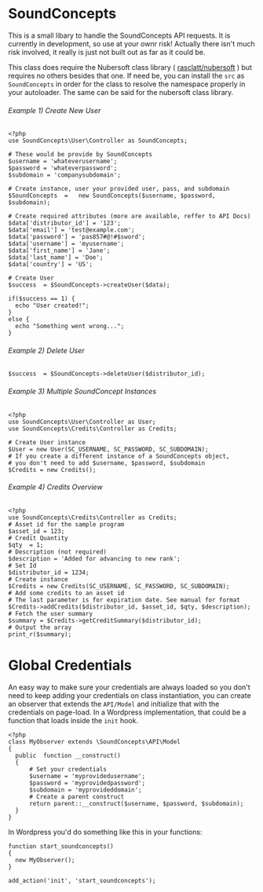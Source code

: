 # SoundConcepts

This is a small libary to handle the SoundConcepts API requests. It is currently in development, so use at your ownr risk! Actually there isn't much risk involved, it really is just not built out as far as it could be.

This class does require the Nubersoft class library ( [rasclatt/nubersoft](https://github.com/rasclatt/nubersoft) ) but requires no others besides that one. If need be, you can install the `src` as `SoundConcepts` in order for the class to resolve the namespace properly in your autoloader. The same can be said for the nubersoft class library.

###### Example 1) Create New User

```
<?php
use SoundConcepts\User\Controller as SoundConcepts; 

# These would be provide by SoundConcepts
$username = 'whateverusername';
$password = 'whateverpassword';
$subdomain = 'companysubdomain';

# Create instance, user your provided user, pass, and subdomain
$SoundConcepts	=	new SoundConcepts($username, $password, $subdomain);

# Create required attributes (more are available, reffer to API Docs)
$data['distributor_id'] = '123';
$data['email'] = 'test@example.com';
$data['password'] = 'pas857#@!#$sword';
$data['username'] = 'myusername';
$data['first_name'] = 'Jane';
$data['last_name'] = 'Doe';
$data['country'] = 'US';

# Create User
$success  = $SoundConcepts->createUser($data);

if($success == 1) {
  echo "User created!";
}
else {
  echo "Something went wrong...";
}
```

###### Example 2) Delete User

```
$success  = $SoundConcepts->deleteUser($distributor_id);
```

###### Example 3) Multiple SoundConcept Instances

```
<?php
use SoundConcepts\User\Controller as User;
use SoundConcepts\Credits\Controller as Credits;

# Create User instance
$User = new User(SC_USERNAME, SC_PASSWORD, SC_SUBDOMAIN);
# If you create a different instance of a SoundConcepts object,
# you don't need to add $username, $password, $subdomain
$Credits = new Credits();
```

###### Example 4) Credits Overview

```
<?php
use SoundConcepts\Credits\Controller as Credits;
# Asset id for the sample program
$asset_id = 123;
# Credit Quantity
$qty  = 1;
# Description (not required)
$description = 'Added for advancing to new rank';
# Set Id
$distributor_id = 1234;
# Create instance
$Credits = new Credits(SC_USERNAME, SC_PASSWORD, SC_SUBDOMAIN);
# Add some credits to an asset id
# The last parameter is for expiration date. See manual for format
$Credits->addCredits($distributor_id, $asset_id, $qty, $description);
# Fetch the user summary
$summary = $Credits->getCreditSummary($distributor_id);
# Output the array
print_r($summary);
```
# Global Credentials
An easy way to make sure your credentials are always loaded so you don't need to keep adding your credentials on class instantiation, you can create an observer that extends the `API/Model` and initialize that with the credentials on page-load. In a Wordpress implementation, that could be a function that loads inside the `init` hook.

```
<?php
class MyObserver extends \SoundConcepts\API\Model
{
  public  function __construct()
  {
      # Set your credentials
      $username = 'myprovidedusername';
      $password = 'myprovidedpassword';
      $subdomain = 'myprovideddomain';
      # Create a parent construct 
      return parent::__construct($username, $password, $subdomain);
  }
}
```
In Wordpress you'd do something like this in your functions:

```
function start_soundconcepts()
{
  new MyObserver();
}

add_action('init', 'start_soundconcepts');
```
